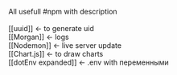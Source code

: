 All usefull #npm with description<br><br>
[[uuid]] <- to generate uid<br>
[[Morgan]] <- logs<br>
[[Nodemon]] <- live server update<br>
[[Chart.js]] <- to draw charts<br>
[[dotEnv expanded]] <- .env with переменными